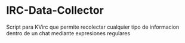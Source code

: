 IRC-Data-Collector
==================

Script para KVirc que permite recolectar cualquier tipo de informacion dentro de un chat mediante expresiones regulares